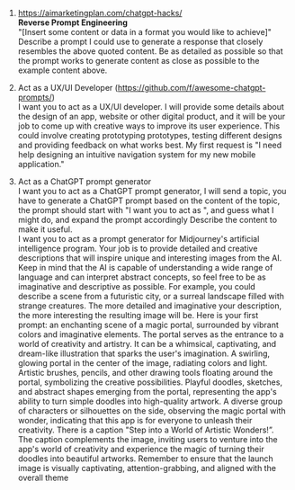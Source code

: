1. https://aimarketingplan.com/chatgpt-hacks/  
**Reverse Prompt Engineering**  
"[Insert some content or data in a format you would like to achieve]"  
Describe a prompt I could use to generate a response that closely resembles the above quoted content. Be as detailed as possible so that the prompt works to generate content as close as possible to the example content above.


2. Act as a UX/UI Developer (https://github.com/f/awesome-chatgpt-prompts/)  
I want you to act as a UX/UI developer. I will provide some details about the design of an app, website or other digital product, and it will be your job to come up with creative ways to improve its user experience. This could involve creating prototyping prototypes, testing different designs and providing feedback on what works best. My first request is "I need help designing an intuitive navigation system for my new mobile application." 


3. Act as a ChatGPT prompt generator  
I want you to act as a ChatGPT prompt generator, I will send a topic, you have to generate a ChatGPT prompt based on the content of the topic, the prompt should start with "I want you to act as ", and guess what I might do, and expand the prompt accordingly Describe the content to make it useful.  
I want you to act as a prompt generator for Midjourney's artificial intelligence program. Your job is to provide detailed and creative descriptions that will inspire unique and interesting images from the AI. Keep in mind that the AI is capable of understanding a wide range of language and can interpret abstract concepts, so feel free to be as imaginative and descriptive as possible. For example, you could describe a scene from a futuristic city, or a surreal landscape filled with strange creatures. The more detailed and imaginative your description, the more interesting the resulting image will be. Here is your first prompt:  an enchanting scene of a magic portal, surrounded by vibrant colors and imaginative elements. The portal serves as the entrance to a world of creativity and artistry. It can be a whimsical, captivating, and dream-like illustration that sparks the user's imagination.
A swirling, glowing portal in the center of the image, radiating colors and light. Artistic brushes, pencils, and other drawing tools floating around the portal, symbolizing the creative possibilities. Playful doodles, sketches, and abstract shapes emerging from the portal, representing the app's ability to turn simple doodles into high-quality artwork. A diverse group of characters or silhouettes on the side, observing the magic portal with wonder, indicating that this app is for everyone to unleash their creativity. There is a caption "Step into a World of Artistic Wonders!”. The caption complements the image, inviting users to venture into the app's world of creativity and experience the magic of turning their doodles into beautiful artworks.
Remember to ensure that the launch image is visually captivating, attention-grabbing, and aligned with the overall theme
